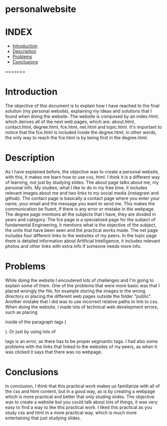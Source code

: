 # personalwebsite

# INDEX

- [Introduction](#introduction)
- [Description](#personal-website)
- [Problems](#problems)
- [Conclusions](#conclusions)


=======
# Introduction
The objective of this document is to explain how I have reached to the final solution (my personal website), explaining my ideas and solutions that I found when doing the website. The website is composed by an index.html, which derives all of the next web pages, which are: about.html, contact.html, degree.html, fce.html, net.html and topic.html. It's important to notice that the fce.html is included inside the degree.html, in other words, the only way to reach the fce.html is by being first in the degree.html.



# Description 
As I have explained before, the objective was to create a personal website, with this, it makes me learn how to use css, html. I think it is a different way of learning, not just by studying slides. The about page talks about me, my personal info. My studies, what I like to do in my free time, it includes relevant images about me and two links to my social media (instagram and github). The contact page is basically a contact page where you enter your name, your email and the message you want to send me. This makes  the communication be fluent, if there is any error or mistake in the webpage. The degree page mentions all the subjects that I have, they are divided in years and category. The fce page is a specialized page for the subject of fundamental Engineering, it mentions what is the objective of the subject, the units that have been seen and the practical works made. The net page includes four different links to the websites of my peers. In the topic page there is detailed information about Artificial Intelligence, it includes relevant photos and other links with extra info if someone needs more info.


# Problems 

While doing the website I encoutered lots of challenges and I'm going to explain some of them. One of the problems that were more basic was that I placed wrongly the file, for example storing the images in the wrong directory or placing the different web pages outside the folder "public". Another mistake that I did was to use incorrect relative paths to link to css. When doing the website, I made lots of technical web development errors, such as placing <div> inside of the paragraph tags (<p>). Or just by using lots of <div > tags is an error, as there has to be proper segmantic tags. I had also some problems with the links that linked to the websites of my peers, as when it was clicked it says that there was no webpage.


# Conclusions

In conclusion, I think that this practical work makes us familiarize with all of the css and html content, but in a good way, as is by creating a webpage which is more practical and better that only studing slides. The objective was to create a website but you could talk about lots of things, it was very easy to find a way to like this practical work. I liked this practical as you study css and html in a more practical way, which is much more entertaining that just studying slides.

